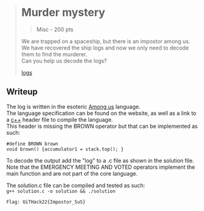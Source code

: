 > # Murder mystery
> > Misc - 200 pts
> 
> We are trapped on a spaceship, but there is an impostor among us.  
> We have recovered the ship logs and now we only need to decode them to find the murderer.  
> Can you help us decode the logs?
> 
> [logs](./logs.txt)

## Writeup

The log is written in the esoteric [Among us](https://esolangs.org/wiki/Among_Us) language.  
The language specification can be found on the website, as well as a link to a [c++](https://github.com/toc8730/amonguscpp/blob/main/amongus.h) header file to compile the language.  
This header is missing the BROWN operator but that can be implemented as such: 
```
#define BROWN brown
void brown() {accumulator1 = stack.top(); }
```
To decode the output add the "log" to a .c file as shown in the solution file.  
Note that the EMERGENCY MEETING AND VOTED operators implement the main function and are not part of the core language.

The solution.c file can be compiled and tested as such:  
`g++ solution.c -o solution && ./solution`

```
Flag: UiTHack22{Impostor_SuS}
```
